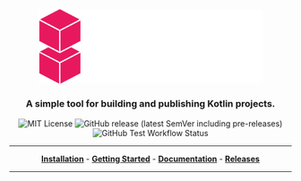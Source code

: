 <p align="center">
<img src="img/default-monochrome.svg" alt="Ktpack logo" width="400"/>
</p>

<h3 align="center">A simple tool for building and publishing Kotlin projects.</h3>

<p align="center">
<img alt="MIT License" src="https://img.shields.io/github/license/drewcarlson/ktpack"/>
<img src="https://img.shields.io/github/v/release/drewcarlson/ktpack?include_prereleases" alt="GitHub release (latest SemVer including pre-releases)"/>
<img src="https://img.shields.io/github/workflow/status/drewcarlson/ktpack/Tests?label=Tests" alt="GitHub Test Workflow Status"/>
</p>

---

<p align="center">
<a href="https://drewcarlson.github.io/ktpack/installation"><b>Installation</b></a> -
<a href="https://drewcarlson.github.io/ktpack/getting-started/"><b>Getting Started</b></a> -
<a href="https://drewcarlson.github.io/ktpack/"><b>Documentation</b></a> -
<a href="https://github.com/DrewCarlson/ktpack/releases/"><b>Releases</b></a>
</p>

---
